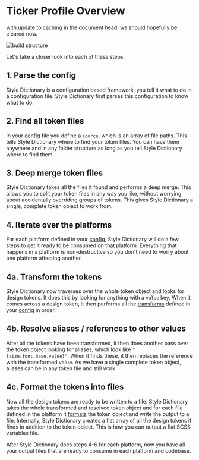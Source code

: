 # Ticker Profile Overview

with update to caching in the document head, we should hopefully be cleared now.

![build structure](assets/build-diagram.png)

Let's take a closer look into each of these steps.

## 1. Parse the config

Style Dictionary is a configuration based framework, you tell it what to do in a configuration file. Style Dictionary first parses this configuration to know what to do.

## 2. Find all token files

In your [config](config.md) file you define a `source`, which is an array of file paths. This tells Style Dictionary where to find your token files. You can have them anywhere and in any folder structure as long as you tell Style Dictionary where to find them.

## 3. Deep merge token files

Style Dictionary takes all the files it found and performs a deep merge. This allows you to split your token files in any way you like, without worrying about accidentally overriding groups of tokens. This gives Style Dictionary a single, complete token object to work from.

## 4. Iterate over the platforms

For each platform defined in your [config](config.md), Style Dictionary will do a few steps to get it ready to be consumed on that platform. Everything that happens in a platform is non-destructive so you don't need to worry about one platform affecting another.

## 4a. Transform the tokens

Style Dictionary now traverses over the whole token object and looks for design tokens. It does this by looking for anything with a `value` key. When it comes across a design token, it then performs all the [transforms](transforms.md) defined in your [config](config.md) in order.

## 4b. Resolve aliases / references to other values

After all the tokens have been transformed, it then does another pass over the token object looking for aliases, which look like `"{size.font.base.value}"`. When it finds these, it then replaces the reference with the transformed value. As we have a single complete token object, aliases can be in any token file and still work.

## 4c. Format the tokens into files

Now all the design tokens are ready to be written to a file. Style Dictionary takes the whole transformed and resolved token object and for each file defined in the platform it [formats](formats.md) the token object and write the output to a file. Internally, Style Dictionary creates a flat array of all the design tokens it finds in addition to the token object. This is how you can output a flat SCSS variables file.

After Style Dictionary does steps 4-6 for each platform, now you have all your output files that are ready to consume in each platform and codebase.
